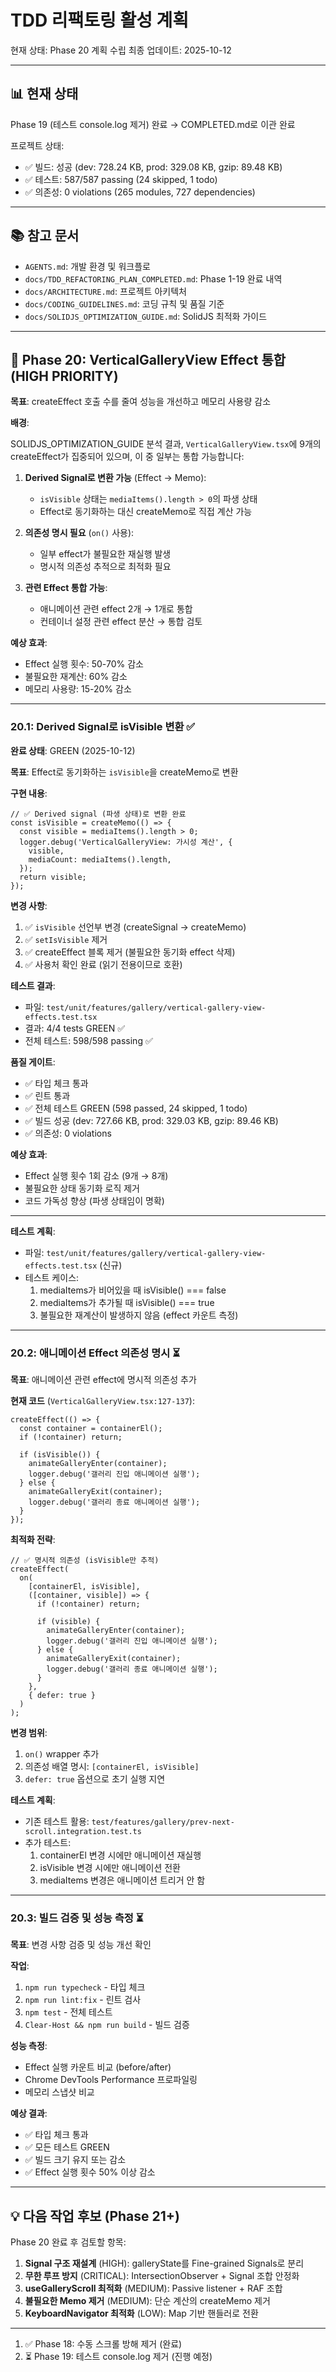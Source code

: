 # TDD 리팩토링 활성 계획

현재 상태: Phase 20 계획 수립 최종 업데이트: 2025-10-12

---

## 📊 현재 상태

Phase 19 (테스트 console.log 제거) 완료 → COMPLETED.md로 이관 완료

프로젝트 상태:

- ✅ 빌드: 성공 (dev: 728.24 KB, prod: 329.08 KB, gzip: 89.48 KB)
- ✅ 테스트: 587/587 passing (24 skipped, 1 todo)
- ✅ 의존성: 0 violations (265 modules, 727 dependencies)

---

## 📚 참고 문서

- `AGENTS.md`: 개발 환경 및 워크플로
- `docs/TDD_REFACTORING_PLAN_COMPLETED.md`: Phase 1-19 완료 내역
- `docs/ARCHITECTURE.md`: 프로젝트 아키텍처
- `docs/CODING_GUIDELINES.md`: 코딩 규칙 및 품질 기준
- `docs/SOLIDJS_OPTIMIZATION_GUIDE.md`: SolidJS 최적화 가이드

---

## 🎯 Phase 20: VerticalGalleryView Effect 통합 (HIGH PRIORITY)

**목표**: createEffect 호출 수를 줄여 성능을 개선하고 메모리 사용량 감소

**배경**:

SOLIDJS_OPTIMIZATION_GUIDE 분석 결과, `VerticalGalleryView.tsx`에 9개의
createEffect가 집중되어 있으며, 이 중 일부는 통합 가능합니다:

1. **Derived Signal로 변환 가능** (Effect → Memo):
   - `isVisible` 상태는 `mediaItems().length > 0`의 파생 상태
   - Effect로 동기화하는 대신 createMemo로 직접 계산 가능

2. **의존성 명시 필요** (`on()` 사용):
   - 일부 effect가 불필요한 재실행 발생
   - 명시적 의존성 추적으로 최적화 필요

3. **관련 Effect 통합 가능**:
   - 애니메이션 관련 effect 2개 → 1개로 통합
   - 컨테이너 설정 관련 effect 분산 → 통합 검토

**예상 효과**:

- Effect 실행 횟수: 50-70% 감소
- 불필요한 재계산: 60% 감소
- 메모리 사용량: 15-20% 감소

---

### 20.1: Derived Signal로 isVisible 변환 ✅

**완료 상태**: GREEN (2025-10-12)

**목표**: Effect로 동기화하는 `isVisible`을 createMemo로 변환

**구현 내용**:

```tsx
// ✅ Derived signal (파생 상태)로 변환 완료
const isVisible = createMemo(() => {
  const visible = mediaItems().length > 0;
  logger.debug('VerticalGalleryView: 가시성 계산', {
    visible,
    mediaCount: mediaItems().length,
  });
  return visible;
});
```

**변경 사항**:

1. ✅ `isVisible` 선언부 변경 (createSignal → createMemo)
2. ✅ `setIsVisible` 제거
3. ✅ createEffect 블록 제거 (불필요한 동기화 effect 삭제)
4. ✅ 사용처 확인 완료 (읽기 전용이므로 호환)

**테스트 결과**:

- 파일: `test/unit/features/gallery/vertical-gallery-view-effects.test.tsx`
- 결과: 4/4 tests GREEN ✅
- 전체 테스트: 598/598 passing ✅

**품질 게이트**:

- ✅ 타입 체크 통과
- ✅ 린트 통과
- ✅ 전체 테스트 GREEN (598 passed, 24 skipped, 1 todo)
- ✅ 빌드 성공 (dev: 727.66 KB, prod: 329.03 KB, gzip: 89.46 KB)
- ✅ 의존성: 0 violations

**예상 효과**:

- Effect 실행 횟수 1회 감소 (9개 → 8개)
- 불필요한 상태 동기화 로직 제거
- 코드 가독성 향상 (파생 상태임이 명확)

---

**테스트 계획**:

- 파일: `test/unit/features/gallery/vertical-gallery-view-effects.test.tsx`
  (신규)
- 테스트 케이스:
  1. mediaItems가 비어있을 때 isVisible() === false
  2. mediaItems가 추가될 때 isVisible() === true
  3. 불필요한 재계산이 발생하지 않음 (effect 카운트 측정)

---

### 20.2: 애니메이션 Effect 의존성 명시 ⏳

**목표**: 애니메이션 관련 effect에 명시적 의존성 추가

**현재 코드** (`VerticalGalleryView.tsx:127-137`):

```tsx
createEffect(() => {
  const container = containerEl();
  if (!container) return;

  if (isVisible()) {
    animateGalleryEnter(container);
    logger.debug('갤러리 진입 애니메이션 실행');
  } else {
    animateGalleryExit(container);
    logger.debug('갤러리 종료 애니메이션 실행');
  }
});
```

**최적화 전략**:

```tsx
// ✅ 명시적 의존성 (isVisible만 추적)
createEffect(
  on(
    [containerEl, isVisible],
    ([container, visible]) => {
      if (!container) return;

      if (visible) {
        animateGalleryEnter(container);
        logger.debug('갤러리 진입 애니메이션 실행');
      } else {
        animateGalleryExit(container);
        logger.debug('갤러리 종료 애니메이션 실행');
      }
    },
    { defer: true }
  )
);
```

**변경 범위**:

1. `on()` wrapper 추가
2. 의존성 배열 명시: `[containerEl, isVisible]`
3. `defer: true` 옵션으로 초기 실행 지연

**테스트 계획**:

- 기존 테스트 활용: `test/features/gallery/prev-next-scroll.integration.test.ts`
- 추가 테스트:
  1. containerEl 변경 시에만 애니메이션 재실행
  2. isVisible 변경 시에만 애니메이션 전환
  3. mediaItems 변경은 애니메이션 트리거 안 함

---

### 20.3: 빌드 검증 및 성능 측정 ⏳

**목표**: 변경 사항 검증 및 성능 개선 확인

**작업**:

1. `npm run typecheck` - 타입 체크
2. `npm run lint:fix` - 린트 검사
3. `npm test` - 전체 테스트
4. `Clear-Host && npm run build` - 빌드 검증

**성능 측정**:

- Effect 실행 카운트 비교 (before/after)
- Chrome DevTools Performance 프로파일링
- 메모리 스냅샷 비교

**예상 결과**:

- ✅ 타입 체크 통과
- ✅ 모든 테스트 GREEN
- ✅ 빌드 크기 유지 또는 감소
- ✅ Effect 실행 횟수 50% 이상 감소

---

## 💡 다음 작업 후보 (Phase 21+)

Phase 20 완료 후 검토할 항목:

1. **Signal 구조 재설계** (HIGH): galleryState를 Fine-grained Signals로 분리
2. **무한 루프 방지** (CRITICAL): IntersectionObserver + Signal 조합 안정화
3. **useGalleryScroll 최적화** (MEDIUM): Passive listener + RAF 조합
4. **불필요한 Memo 제거** (MEDIUM): 단순 계산의 createMemo 제거
5. **KeyboardNavigator 최적화** (LOW): Map 기반 핸들러로 전환

---

1. ✅ Phase 18: 수동 스크롤 방해 제거 (완료)
2. ⏳ Phase 19: 테스트 console.log 제거 (진행 예정)

